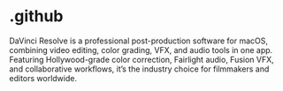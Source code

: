 # .github
DaVinci Resolve is a professional post-production software for macOS, combining video editing, color grading, VFX, and audio tools in one app. Featuring Hollywood-grade color correction, Fairlight audio, Fusion VFX, and collaborative workflows, it’s the industry choice for filmmakers and editors worldwide.
